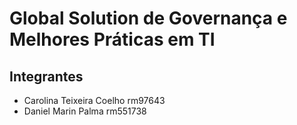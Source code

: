 # Global Solution de Governança e Melhores Práticas em TI
## Integrantes
- Carolina Teixeira Coelho rm97643
- Daniel Marin Palma rm551738
